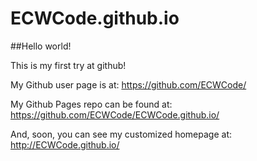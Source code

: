 ECWCode.github.io
=================

##Hello world!

This is my first try at github!

My Github user page is at:
https://github.com/ECWCode/

My Github Pages repo can be found at:
https://github.com/ECWCode/ECWCode.github.io/

And, soon, you can see my customized homepage at:
http://ECWCode.github.io/
